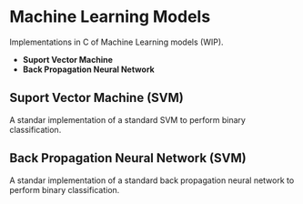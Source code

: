 # Machine Learning Models

Implementations in C of Machine Learning models (WIP).

* **Suport Vector Machine**
* **Back Propagation Neural Network**

## Suport Vector Machine (SVM)

A standar implementation of a standard SVM to perform binary classification.

## Back Propagation Neural Network (SVM)

A standar implementation of a standard back propagation neural network to perform binary classification.
